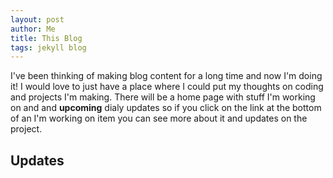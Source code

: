 ```yaml
---
layout: post
author: Me
title: This Blog
tags: jekyll blog
---
```

  
I've been thinking of making blog content for a long time and now I'm doing it! I would love to just have a place where I could put my thoughts on coding and projects I'm making. There will be a home page with stuff I'm working on and and **upcoming** dialy updates so if you click on the link at the bottom of an I'm working on item you can see more about it and updates on the project.

## Updates

